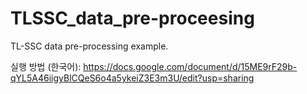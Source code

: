 # TLSSC_data_pre-proceesing
TL-SSC data pre-processing example.

실행 방법 (한국어): https://docs.google.com/document/d/15ME9rF29b-qYL5A46iigyBlCQeS6o4a5ykeiZ3E3m3U/edit?usp=sharing

